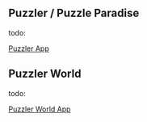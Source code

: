 
## Puzzler / Puzzle Paradise
todo:

[Puzzler App](https://www.puzzler.com/digital-apps/word-puzzles/puzzler)

## Puzzler World
todo:

[Puzzler World App](https://www.puzzler.com/digital-apps/mixed-puzzles/puzzler-world)
